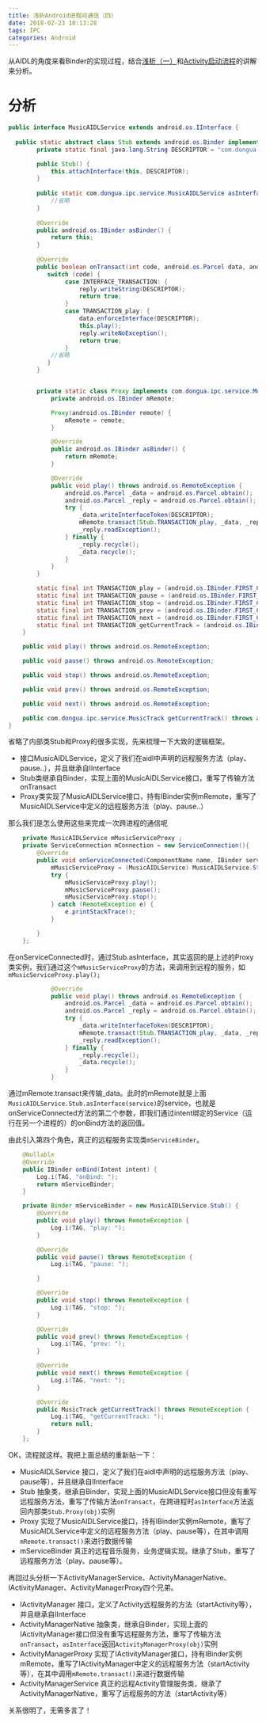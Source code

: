 ```yaml
---
title: 浅析Android进程间通信（四）
date: 2018-02-23 10:13:28
tags: IPC
categories: Android
---
```


从AIDL的角度来看Binder的实现过程，结合[浅析（一）](https://melonwxd.github.io/2017/10/19/android-ipc/)和[Activity启动流程](https://melonwxd.github.io/2018/01/28/Activity%E5%90%AF%E5%8A%A8%E5%88%86%E6%9E%90/)的讲解来分析。
<!-- more -->

# 分析

```java
public interface MusicAIDLService extends android.os.IInterface {
    
  public static abstract class Stub extends android.os.Binder implements 			       		       com.dongua.ipc.service.MusicAIDLService {
        private static final java.lang.String DESCRIPTOR = "com.dongua.ipc.service.MusicAIDLService";

        public Stub() {
            this.attachInterface(this, DESCRIPTOR);
        }
    
		public static com.dongua.ipc.service.MusicAIDLService asInterface(android.os.IBinder obj) {
            //省略
        }
    
        @Override
        public android.os.IBinder asBinder() {
            return this;
        }
    
        @Override
        public boolean onTransact(int code, android.os.Parcel data, android.os.Parcel reply, int flags) throws android.os.RemoteException {
           switch (code) {
                case INTERFACE_TRANSACTION: {
                    reply.writeString(DESCRIPTOR);
                    return true;
                }
                case TRANSACTION_play: {
                    data.enforceInterface(DESCRIPTOR);
                    this.play();
                    reply.writeNoException();
                    return true;
                }
          	//省略
           }
        }


        private static class Proxy implements com.dongua.ipc.service.MusicAIDLService {
            private android.os.IBinder mRemote;

            Proxy(android.os.IBinder remote) {
                mRemote = remote;
            }

            @Override
            public android.os.IBinder asBinder() {
                return mRemote;
            }

            @Override
            public void play() throws android.os.RemoteException {
                android.os.Parcel _data = android.os.Parcel.obtain();
                android.os.Parcel _reply = android.os.Parcel.obtain();
                try {
                    _data.writeInterfaceToken(DESCRIPTOR);
                    mRemote.transact(Stub.TRANSACTION_play, _data, _reply, 0);
                    _reply.readException();
                } finally {
                    _reply.recycle();
                    _data.recycle();
                }
            }
        }

        static final int TRANSACTION_play = (android.os.IBinder.FIRST_CALL_TRANSACTION + 0);
        static final int TRANSACTION_pause = (android.os.IBinder.FIRST_CALL_TRANSACTION + 1);
        static final int TRANSACTION_stop = (android.os.IBinder.FIRST_CALL_TRANSACTION + 2);
        static final int TRANSACTION_prev = (android.os.IBinder.FIRST_CALL_TRANSACTION + 3);
        static final int TRANSACTION_next = (android.os.IBinder.FIRST_CALL_TRANSACTION + 4);
        static final int TRANSACTION_getCurrentTrack = (android.os.IBinder.FIRST_CALL_TRANSACTION + 5);
    }

    public void play() throws android.os.RemoteException;

    public void pause() throws android.os.RemoteException;

    public void stop() throws android.os.RemoteException;

    public void prev() throws android.os.RemoteException;

    public void next() throws android.os.RemoteException;

    public com.dongua.ipc.service.MusicTrack getCurrentTrack() throws android.os.RemoteException;
}
```

省略了内部类Stub和Proxy的很多实现，先来梳理一下大致的逻辑框架。

- 接口MusicAIDLService，定义了我们在aidl中声明的远程服务方法（play、pause..），并且继承自IInterface
- Stub类继承自Binder，实现上面的MusicAIDLService接口，重写了传输方法onTransact
- Proxy类实现了MusicAIDLService接口，持有IBinder实例mRemote，重写了MusicAIDLService中定义的远程服务方法（play、pause..）

那么我们是怎么使用这些来完成一次跨进程的通信呢

```java
	private MusicAIDLService mMusicServiceProxy ;
    private ServiceConnection mConnection = new ServiceConnection(){
        @Override
        public void onServiceConnected(ComponentName name, IBinder service) {
            mMusicServiceProxy = (MusicAIDLService) MusicAIDLService.Stub.asInterface(service);
            try {
                mMusicServiceProxy.play();
                mMusicServiceProxy.pause();
                mMusicServiceProxy.stop();
            } catch (RemoteException e) {
                e.printStackTrace();
            }

        }
    };
```

在onServiceConnected时，通过Stub.asInterface，其实返回的是上述的Proxy类实例，我们通过这个`mMusicServiceProxy`的方法，来调用到远程的服务，如` mMusicServiceProxy.play();`

```java
			@Override
            public void play() throws android.os.RemoteException {
                android.os.Parcel _data = android.os.Parcel.obtain();
                android.os.Parcel _reply = android.os.Parcel.obtain();
                try {
                    _data.writeInterfaceToken(DESCRIPTOR);
                    mRemote.transact(Stub.TRANSACTION_play, _data, _reply, 0);
                    _reply.readException();
                } finally {
                    _reply.recycle();
                    _data.recycle();
                }
            }
```

通过mRemote.transact来传输_data。此时的mRemote就是上面` MusicAIDLService.Stub.asInterface(service)`的service，也就是onServiceConnected方法的第二个参数，即我们通过intent绑定的Service（运行在另一个进程的）的onBind方法的返回值。

由此引入第四个角色，真正的远程服务实现类`mServiceBinder`。

```java
    @Nullable
    @Override
    public IBinder onBind(Intent intent) {
        Log.i(TAG, "onBind: ");
        return mServiceBinder;
    }

	private Binder mServiceBinder = new MusicAIDLService.Stub() {
        @Override
        public void play() throws RemoteException {
            Log.i(TAG, "play: ");
        }

        @Override
        public void pause() throws RemoteException {
            Log.i(TAG, "pause: ");

        }

        @Override
        public void stop() throws RemoteException {
            Log.i(TAG, "stop: ");
        }

        @Override
        public void prev() throws RemoteException {
            Log.i(TAG, "prev: ");
        }

        @Override
        public void next() throws RemoteException {
            Log.i(TAG, "next: ");
        }

        @Override
        public MusicTrack getCurrentTrack() throws RemoteException {
            Log.i(TAG, "getCurrentTrack: ");
            return null;
        }
    };

```

OK，流程就这样。我把上面总结的重新贴一下：

- MusicAIDLService 接口，定义了我们在aidl中声明的远程服务方法（play、pause等），并且继承自IInterface
- Stub 抽象类，继承自Binder，实现上面的MusicAIDLService接口但没有重写远程服务方法，重写了传输方法`onTransact`，在跨进程时`asInterface`方法返回内部类`Stub.Proxy(obj)`实例
- Proxy 实现了MusicAIDLService接口，持有IBinder实例mRemote，重写了MusicAIDLService中定义的远程服务方法（play、pause等），在其中调用`mRemote.transact()`来进行数据传输
- mServiceBinder 真正的远程音乐服务，业务逻辑实现。继承了Stub，重写了远程服务方法（play、pause等）。



再回过头分析一下ActivityManagerService、ActivityManagerNative、IActivityManager、ActivityManagerProxy四个兄弟。

- IActivityManager 接口，定义了Activity远程服务的方法（startActivity等），并且继承自IInterface
- ActivityManagerNative 抽象类，继承自Binder，实现上面的IActivityManager接口但没有重写远程服务方法，重写了传输方法`onTransact`，`asInterface`返回`ActivityManagerProxy(obj)`实例
- ActivityManagerProxy 实现了IActivityManager接口，持有IBinder实例mRemote，重写了IActivityManager中定义的远程服务方法（startActivity等），在其中调用`mRemote.transact()`来进行数据传输
- ActivityManagerService 真正的远程Activity管理服务类，继承了ActivityManagerNative，重写了远程服务的方法（startActivity等）



关系很明了，无需多言了！

